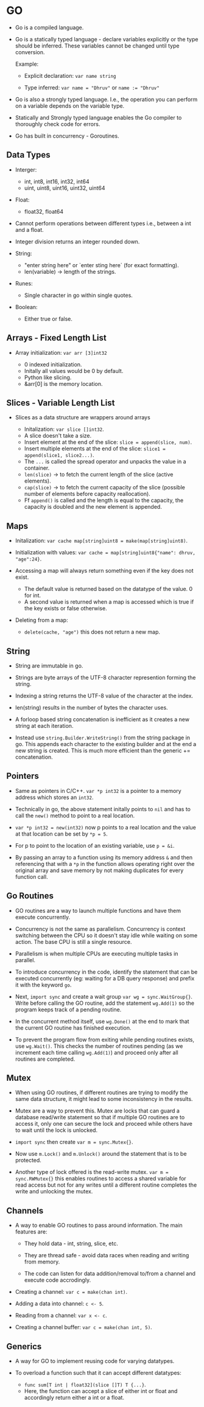 # GO

- Go is a compiled language.

- Go is a statically typed language - declare variables explicitly or the type should be inferred. These variables cannot be changed until type conversion.

    Example:

    - Explicit declaration: `var name string`

    - Type inferred: `var name = "Dhruv"` or `name := "Dhruv"`


- Go is also a strongly typed language. I.e., the operation you can perform on a variable depends on the variable type.

- Statically and Strongly typed language enables the Go compiler to thoroughly check code for errors.

- Go has built in concurrency - Goroutines.

## Data Types

- Interger:

    - int, int8, int16, int32, int64
    - uint, uint8, uint16, uint32, uint64

- Float:

    - float32, float64

- Cannot perform operations between different types i.e., between a int and a float.

- Integer division returns an integer rounded down.

- String:
    - "enter string here" or \`enter sting here\` (for exact formatting).
    - len(variable) -> length of the strings.

- Runes:
    - Single character in go within single quotes.

- Boolean:
    - Either true or false.


## Arrays - Fixed Length List

- Array initialization: `var arr [3]int32`

    - 0 indexed initialization.
    - Initally all values would be 0 by default.
    - Python like slicing.
    - &arr[0] is the memory location.


## Slices - Variable Length List

- Slices as a data structure are wrappers around arrays

    - Initalization: `var slice []int32`.
    - A slice doesn't take a size.
    - Insert element at the end of the slice: `slice = append(slice, num)`.
    - Insert multiple elements at the end of the slice: `slice1 = append(slice1, slice2...)`.
    - The `...` is called the spread operator and unpacks the value in a container.
    - `len(slice)` -> to fetch the current length of the slice (active elements).
    - `cap(slice)` -> to fetch the current capacity of the slice (possible number of elements before capacity reallocation).
    - Ff `append()` is called and the length is equal to the capacity, the capacity is doubled and the new element is appended.
 

## Maps

- Initalization: `var cache map[string]uint8 = make(map[string]uint8)`.

- Initialization with values: `var cache = map[string]uint8{"name": dhruv, "age":24}`.

- Accessing a map will always return something even if the key does not exist.
    - The default value is returned based on the datatype of the value. 0 for int.
    - A second value is returned when a map is accessed which is true if the key exists or false otherwise.

- Deleting from a map:
    - `delete(cache, "age")` this does not return a new map.

## String

 - String are immutable in go.

 - Strings are byte arrays of the UTF-8 character represention forming the string.

 - Indexing a string returns the UTF-8 value of the character at the index.

 - len(string) results in the number of bytes the character uses.

 - A forloop based string concatenation is inefficient as it creates a new string at each iteration.

 - Instead use `string.Builder.WriteString()` from the string package in go. This appends each character to the existing builder and at the end a new string is created. This is much more efficient than the generic += concatenation.

## Pointers

- Same as pointers in C/C++. `var *p int32` is a pointer to a memory address which stores an `int32`.

- Technically in go, the above statement initally points to `nil` and has to call the `new()` method to point to a real location.

- `var *p int32 = new(int32)` now p points to a real location and the value at that location can be set by `*p = 5`.

- For p to point to the location of an existing variable, use `p = &i`.

- By passing an array to a function using its memory address `&` and then referencing that with a `*p` in the function allows operating right over the original array and save memory by not making duplicates for every function call.

## Go Routines

- GO routines are a way to launch multiple functions and have them execute concurrently.

- Concurrency is not the same as parallelism. Concurrency is context switching between the CPU so it doesn't stay idle while waiting on some action. The base CPU is still a single resource.

- Parallelism is when multiple CPUs are executing multiple tasks in parallel.

- To introduce concurrency in the code, identify the statement that can be executed concurrently (eg: waiting for a DB query response) and prefix it with the keyword `go`.

- Next, `import sync` and create a wait group `var wg = sync.WaitGroup{}`. Write before calling the GO routine, add the statement `wg.Add(1)` so the program keeps track of a pending routine.

- In the concurrent method itself, use `wg.Done()` at the end to mark that the current GO routine has finished execution. 

- To prevent the program flow from exiting while pending routines exists, use `wg.Wait()`. This checks the number of routines pending (as we increment each time calling `wg.Add(1)`) and proceed only after all routines are completed.

## Mutex

- When using GO routines, if different routines are trying to modify the same data structure, it might lead to some inconsistency in the results.

- Mutex are a way to prevent this. Mutex are locks that can guard a database read/write statement so that if multiple GO routines are to access it, only one can secure the lock and proceed while others have to wait until the lock is unlocked.

- `import sync` then create `var m = sync.Mutex{}`.

- Now use `m.Lock()` and `m.Unlock()` around the statement that is to be protected.

- Another type of lock offered is the read-write mutex. `var m = sync.RWMutex{}` this enables routines to access a shared variable for read access but not for any writes until a different routine completes the write and unlocking the mutex.

## Channels

- A way to enable GO routines to pass around information. The main features are:

    - They hold data - int, string, slice, etc.

    - They are thread safe - avoid data races when reading and writing from memory.

    - The code can listen for data addition/removal to/from a channel and execute code accrodingly.

- Creating a channel: `var c = make(chan int)`.

- Adding a data into channel: `c <- 5`.

- Reading from a channel: `var x <- c`.

- Creating a channel buffer: `var c = make(chan int, 5)`.

## Generics

- A way for GO to implement reusing code for varying datatypes.

- To overload a function such that it can accept different datatypes:

    - `func sum[T int | float32](slice []T) T {...}`.
    - Here, the function can accept a slice of either int or float and accordingly return either a int or a float.